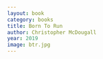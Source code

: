 ```yaml
---
layout: book
category: books
title: Born To Run
author: Christopher McDougall
year: 2019
image: btr.jpg
---
```

